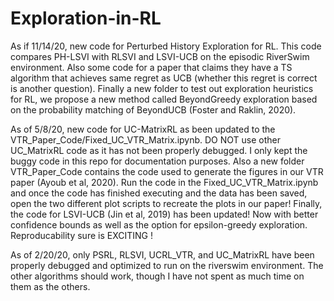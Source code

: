 # Exploration-in-RL
As if 11/14/20, new code for Perturbed History Exploration for RL. This code compares PH-LSVI with RLSVI and LSVI-UCB on the episodic RiverSwim environment. Also some code for a paper that claims they have a TS algorithm that achieves same regret as UCB (whether this regret is correct is another question). Finally a new folder to test out exploration heuristics for RL, we propose a new method called BeyondGreedy exploration based on the probability matching of BeyondUCB (Foster and Raklin, 2020). 

As of 5/8/20, new code for UC-MatrixRL as been updated to the VTR_Paper_Code/Fixed_UC_VTR_Matrix.ipynb. DO NOT use other UC_MatrixRL code as it has not been properly debugged. I only kept the buggy code in this repo for documentation purposes. Also a new folder VTR_Paper_Code contains the code used to generate the figures in our VTR paper (Ayoub et al, 2020). Run the code in the Fixed_UC_VTR_Matrix.ipynb and once the code has finished executing and the data has been saved, open the two different plot scripts to recreate the plots in our paper! Finally, the code for LSVI-UCB (Jin et al, 2019) has been updated! Now with better confidence bounds as well as the option for epsilon-greedy exploration. Reproducability sure is EXCITING ! 

As of 2/20/20, only PSRL, RLSVI, UCRL_VTR, and UC_MatrixRL have been properly debugged and optimized to run on the riverswim environment. The other algorithms should work, though I have not spent as much time on them as the others.


